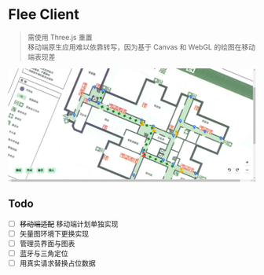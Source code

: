 # Flee Client

> 需使用 Three.js 重置\
> 移动端原生应用难以依靠转写，因为基于 Canvas 和 WebGL 的绘图在移动端表现差

![PC 端效果图](docs/showcase-pc.png)

## Todo

- [ ] ~~移动端适配~~ 移动端计划单独实现
- [ ] 矢量图环境下更换实现
- [ ] 管理员界面与图表
- [ ] 蓝牙与三角定位
- [ ] 用真实请求替换占位数据